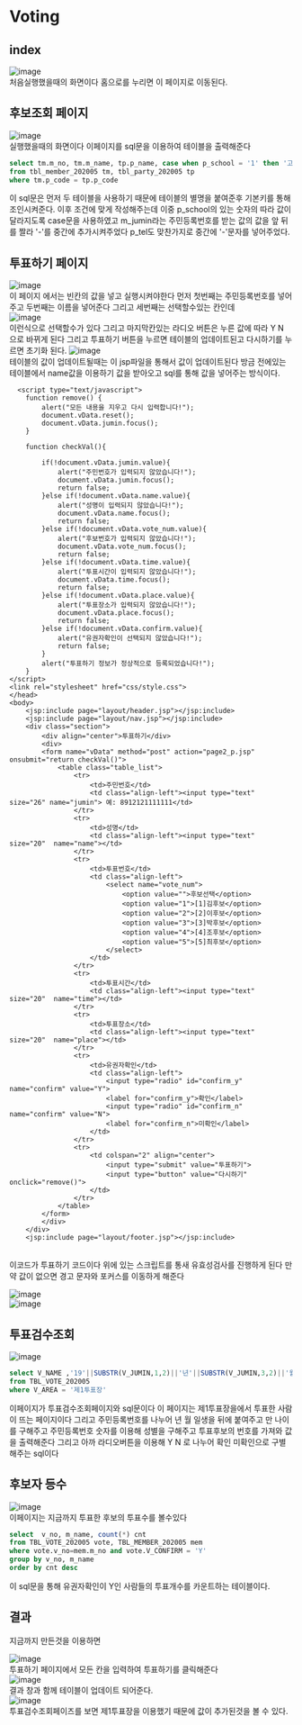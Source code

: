 # Voting


## index 

![image](https://user-images.githubusercontent.com/96267331/210189934-3448f0e7-9681-4958-9691-fb53885d5961.png)<br>
처음실행했을때의 화면이다 홈으로를 누리면 이 페이지로 이동된다.
## 후보조회 페이지
![image](https://user-images.githubusercontent.com/96267331/210189958-447dadbd-0845-4dd1-8a97-e80909c3ff50.png)<br>
실행했을때의 화면이다 이페이지를 sql문을 이용하여 테이블을 출력해준다<br>

```sql
select tm.m_no, tm.m_name, tp.p_name, case when p_school = '1' then '고졸' when p_school = '2' then '학사' when p_school = '3' then '석사' else '박사' end as p_school , substr(tm.m_jumin,1,6)||'-'||substr(tm.m_jumin,7) as m_jumin, tm.m_city, tp.p_tel1||'-'||tp.p_tel2||'-'||tp.p_tel3 as p_tal 
from tbl_member_202005 tm, tbl_party_202005 tp 
where tm.p_code = tp.p_code
```
이 sql문은 먼저 두 테이블을 사용하기 때문에 테이블의 별명을 붙여준후 기본키를 통해 조인시켜준다. 이후 조건에 맞게 작성해주는데 이중 p_school의 있는 숫자의 따라 값이 달라지도록
case문을 사용하였고 m_jumin라는 주민등록번호를 받는 값의 값을 앞 뒤를 짤라 '-'를 중간에 추가시켜주었다 p_tel도 맞찬가지로 중간에 '-'문자를 넣어주었다.

## 투표하기 페이지
![image](https://user-images.githubusercontent.com/96267331/210190139-6777defe-249b-4b07-a0d6-d3a5100021de.png)<br>
이 페이지 에서는 빈칸의 값을 넣고 실행시켜야한다 먼저 첫번째는 주민등록번호를 넣어주고 두번째는 이름을 넣어준다 그리고 세번째는 선택할수있는 칸인데<br>
![image](https://user-images.githubusercontent.com/96267331/210190521-34ef5125-6695-4f9d-add3-1398c657f612.png)<br>
이런식으로 선택할수가 있다 그리고 마지막칸있는 라디오 버튼은 누른 값에 따라 Y N 으로 바뀌게 된다 그리고 투표하기 버튼을 누르면 테이블의 업데이트된고 다시하기를 누르면 초기화 된다.
![image](https://user-images.githubusercontent.com/96267331/210190570-59a9b34b-b205-4681-aaa6-962456edb448.png)<br>
테이블의 값이 업데이트될때는 이 jsp파일을 통해서 값이 업데이트된다 방금 전에있는 테이블에서 name값을 이용하기 값을 받아오고 sql를 통해 값을 넣어주는 방식이다.

```
  <script type="text/javascript">
	function remove() {
		alert("모든 내용을 지우고 다시 입력합니다!");
		document.vData.reset();
		document.vData.jumin.focus();
	}
	
	function checkVal(){
		
		if(!document.vData.jumin.value){
			alert("주민번호가 입력되지 않았습니다!");
			document.vData.jumin.focus();
			return false;
		}else if(!document.vData.name.value){
			alert("성명이 입력되지 않았습니다!");
			document.vData.name.focus();
			return false;			
		}else if(!document.vData.vote_num.value){
			alert("후보번호가 입력되지 않았습니다!");
			document.vData.vote_num.focus();
			return false;
		}else if(!document.vData.time.value){
			alert("투표시간이 입력되지 않았습니다!");
			document.vData.time.focus();
			return false;
		}else if(!document.vData.place.value){
			alert("투표장소가 입력되지 않았습니다!");
			document.vData.place.focus();
			return false;
		}else if(!document.vData.confirm.value){
			alert("유권자확인이 선택되지 않았습니다!");
			return false;
		}
		alert("투표하기 정보가 정상적으로 등록되었습니다!");
	}
</script>
<link rel="stylesheet" href="css/style.css">
</head>
<body>
	<jsp:include page="layout/header.jsp"></jsp:include>
	<jsp:include page="layout/nav.jsp"></jsp:include>
	<div class="section">
		<div align="center">투표하기</div>
		<div>
		<form name="vData" method="post" action="page2_p.jsp" onsubmit="return checkVal()">
			<table class="table_list">
				<tr>
					<td>주민번호</td>
					<td class="align-left"><input type="text" size="26" name="jumin"> 예: 8912121111111</td>
				</tr>
				<tr>
					<td>성명</td>
					<td class="align-left"><input type="text" size="20"  name="name"></td>
				</tr>
				<tr>
					<td>투표번호</td>
					<td class="align-left">
						<select name="vote_num">
							<option value="">후보선택</option>
							<option value="1">[1]김후보</option>
							<option value="2">[2]이후보</option>
							<option value="3">[3]박후보</option>
							<option value="4">[4]조후보</option>
							<option value="5">[5]최후보</option>
						</select>
					</td>
				</tr>
				<tr>
					<td>투표시간</td>
					<td class="align-left"><input type="text" size="20"  name="time"></td>
				</tr>
				<tr>
					<td>투표장소</td>
					<td class="align-left"><input type="text" size="20"  name="place"></td>
				</tr>
				<tr>
					<td>유권자확인</td>
					<td class="align-left">
						<input type="radio" id="confirm_y"  name="confirm" value="Y">
						<label for="confirm_y">확인</label>
						<input type="radio" id="confirm_n"  name="confirm" value="N">
						<label for="confirm_n">미확인</label>
					</td>
				</tr>
				<tr>
					<td colspan="2" align="center">
						<input type="submit" value="투표하기">
						<input type="button" value="다시하기" onclick="remove()">
					</td>
				</tr>
			</table>
		</form>
		</div>
	</div>
	<jsp:include page="layout/footer.jsp"></jsp:include>
```
<br>
이코드가 투표하기 코드이다 위에 있는 스크립트를 통새 유효성검사를 진행하게 된다 만약 값이 없으면 경고 문자와 포커스를 이동하게 해준다

![image](https://user-images.githubusercontent.com/96267331/210190745-695a4842-8b60-427d-b8ef-8f90f0745226.png)<br>
![image](https://user-images.githubusercontent.com/96267331/210190759-ed53b8f0-9e24-434e-92e2-e85d750ade42.png)

## 투표검수조회

![image](https://user-images.githubusercontent.com/96267331/210190932-6fd1fe56-5a86-4c09-bf4e-394e2a4ab696.png)<br>
```sql
select V_NAME ,'19'||SUBSTR(V_JUMIN,1,2)||'년'||SUBSTR(V_JUMIN,3,2)||'월'||SUBSTR(V_JUMIN,5,2)||'일생' AS V_BIRTH , TRUNC(MONTHS_BETWEEN(SYSDATE, TO_DATE(SUBSTR('19'||V_JUMIN,1,8), 'YYYYMMDD'))/12) AS V_AGE , CASE SUBSTR(V_JUMIN,7,1) WHEN '1' THEN '남자' WHEN '2' THEN '여자' WHEN '3' THEN '남자' WHEN '4' THEN '여자' END AS V_GENDER , V_NO , SUBSTR(V_TIME,1,2) || ':' || SUBSTR(V_TIME,3,2) AS V_TIME , CASE V_CONFIRM WHEN 'Y' THEN '확인' WHEN 'N' THEN '미확인' END AS V_CONFIRM
from TBL_VOTE_202005 
where V_AREA = '제1투표장'         
```

이페이지가 투표검수조회페이지와 sql문이다 이 페이지는 제1투표장을에서 투표한 사람이 뜨는 페이지이다 그리고 주민등록번호를 나누어 년 월 일생을 뒤에 붙여주고 만 나이를 구해주고 주민등록번호
숫자를 이용해 성별을 구해주고 투표후보의 번호를 가져와 값을 출력해준다 그리고 아까 라디오버튼을 이용해 Y N 로 나누어 확인 미확인으로 구별해주는 sql이다<br>

## 후보자 등수

![image](https://user-images.githubusercontent.com/96267331/210191302-01c7d489-c946-47bf-a4ba-fc6b32d203f1.png)<br>
이페이지는 지금까지 투표한 후보의 투표수를 볼수있다<br>
```sql
select  v_no, m_name, count(*) cnt
from TBL_VOTE_202005 vote, TBL_MEMBER_202005 mem
where vote.v_no=mem.m_no and vote.V_CONFIRM = 'Y'
group by v_no, m_name
order by cnt desc 
```
이 sql문을 통해 유권자확인이 Y인 사람들의 투표개수를 카운트하는 테이블이다.


## 결과

지금까지 만든것을 이용하면

![image](https://user-images.githubusercontent.com/96267331/210191942-7e4b0595-0645-4a78-b317-7474ad2015fc.png)<br>
투표하기 페이지에서 모든 칸을 입력하여 투표하기를 클릭해준다<br>
![image](https://user-images.githubusercontent.com/96267331/210191961-e9024866-65bd-48c8-96b8-06918b136a22.png)<br>
결과 창과 함께 테이블이 업데이트 되어준다.<br>
![image](https://user-images.githubusercontent.com/96267331/210191976-f6b2f766-25f8-4ef0-8d37-c1777a85113d.png)<br>
투표검수조회페이즈를 보면 제1투표장을 이용했기 때문에 값이 추가된것을 볼 수 있다.


